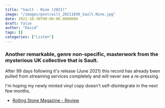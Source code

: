 ```yaml
---
title: "Sault - Nine (2021)"
image: "/images/post/wilt_20211030_Sault.Nine.jpg"
date: 2021-10-30T00:00:00.0000000
draft: false
author: "David"
tags: []
categories: ["Listen"]
---
```

### Another remarkable, genre non-specific, masterwork from the mysterious UK collective that is Sault.

 After 99 days following it's release (June 2021) this record has already been pulled from streaming services completely and will never see a re-pressing.

 I'm hoping my newly minted vinyl copy doesn't self-disintegrate in the next few months.

-  [Rolling Stone Magazine - Review](https://www.rollingstone.com/music/music-features/sault-nine-review-1239530/)